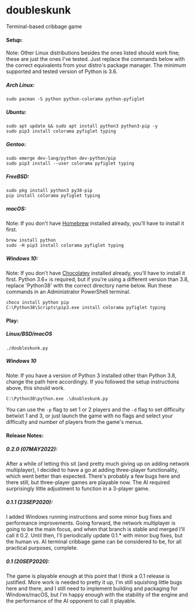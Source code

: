 # doubleskunk

Terminal-based cribbage game

#### Setup:
Note: Other Linux distributions besides the ones listed should work fine; these are just the ones I've tested. Just
replace the commands below with the correct equivalents from your distro's package manager.
The minimum supported and tested version of Python is 3.6.

##### Arch Linux:
    sudo pacman -S python python-colorama python-pyfiglet
##### Ubuntu:
    sudo apt update && sudo apt install python3 python3-pip -y
    sudo pip3 install colorama pyfiglet typing
##### Gentoo:
    sudo emerge dev-lang/python dev-python/pip
    sudo pip3 install --user colorama pyfiglet typing
##### FreeBSD:
    sudo pkg install python3 py38-pip
    pip install colorama pyfiglet typing
##### macOS:
Note: If you don't have [Homebrew](https://brew.sh/) installed already, you'll have to install it first.

    brew install python
    sudo -H pip3 install colorama pyfiglet typing
##### Windows 10:
Note: If you don't have [Chocolatey](https://chocolatey.org/) installed already, you'll have to install it first.
Python 3.6+ is required, but if you're using a different version than 3.8, replace 'Python38' with the correct directory
name below. Run these commands in an Administrator PowerShell terminal.

    choco install python pip
    C:\Python38\Scripts\pip3.exe install colorama pyfiglet typing

#### Play:
##### Linux/BSD/macOS

    ./doubleskunk.py

##### Windows 10
Note: If you have a version of Python 3 installed other than Python 3.8, change the path here accordingly.
If you followed the setup instructions above, this should work.

    C:\Python38\python.exe .\doubleskunk.py

You can use the `-p` flag to set 1 or 2 players and the `-d` flag to set difficulty betwixt 1 and 3, or just launch the
game with no flags and select your difficulty and number of players from the game's menus.

#### Release Notes:
##### 0.2.0 (07MAY2022):
After a while of letting this sit (and pretty much giving up on adding network multiplayer), I decided to have a go at 
adding three-player functionality, which went better than expected. There's probably a few bugs here and there still,
but three-player games are playable now. The AI required surprisingly little adjustment to function in a 3-player game.

##### 0.1.1 (23SEP2020):
I added Windows running instructions and some minor bug fixes and performance improvements. Going forward, the network
multiplayer is going to be the main focus, and when that branch is stable and merged I'll call it 0.2. Until then, I'll
periodically update 0.1.* with minor bug fixes, but the human vs. AI terminal cribbage game can be considered to be,
for all practical purposes, complete.

##### 0.1 (20SEP2020):
The game is playable enough at this point that I think a 0.1 release is justified. More work is needed to pretty it up,
I'm still squishing little bugs here and there, and I still need to implement building and packaging for Windows/macOS,
but I'm happy enough with the stability of the engine and the performance of the AI opponent to call it playable.
